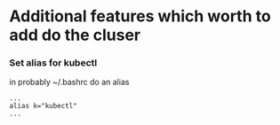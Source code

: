 # Additional features which worth to add do the cluser

### Set alias for kubectl
in probably ~/.bashrc do an alias
```
...
alias k="kubectl"
...
```